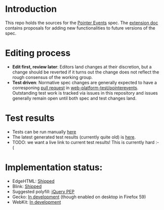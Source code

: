 # Introduction
This repo holds the sources for the [Pointer Events](https://w3c.github.io/pointerevents/) spec. The [extension doc](https://w3c.github.io/pointerevents/extension.html) contains proposals for adding new functionalities to future versions of the spec.

# Editing process
- **Edit first, review later**: Editors land changes at their discretion, but a change should be reverted if it turns out the change does not reflect the rough consensus of the working group.
- **Test driven**: Normative spec changes are generally expected to have a corresponing [pull request](https://github.com/web-platform-tests/wpt/pulls?utf8=%E2%9C%93&q=is%3Apr%20is%3Aopen%20label%3Apointerevents%20) in  [web-platform-test/pointerevents](https://github.com/web-platform-tests/wpt/tree/master/pointerevents).  Outstanding test work is tracked via issues in this repository and issues generally remain open until both spec and test changes land.

# Test results
- Tests can be run manually [here](http://w3c-test.org/pointerevents/)
- The latest generated test results (currently quite old) is [here](https://w3c.github.io/test-results/pointerevents/all.html).
- TODO: we want a live link to current test results!  This is currently hard :-(

# Implementation status:
- EdgeHTML: [Shipped](https://developer.microsoft.com/en-us/microsoft-edge/platform/status/pointerevents)
- Blink: [Shipped](https://www.chromestatus.com/feature/4504699138998272)
- Suggested polyfill: [jQuery PEP](https://github.com/jquery/PEP)
- Gecko: [In development](https://platform-status.mozilla.org/#pointer-events) (though enabled on desktop in Firefox 59)
- WebKit: [In development](https://webkit.org/status/#specification-pointer-events-level-2)
